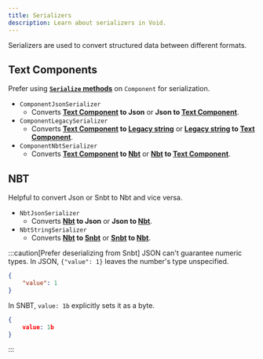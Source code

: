 ```yaml
---
title: Serializers
description: Learn about serializers in Void.
---
```


Serializers are used to convert structured data between different formats. 

## Text Components
Prefer using [**`Serialize` methods**](/docs/developing-plugins/text-formatting/#converting-components) on `Component` for serialization.
- `ComponentJsonSerializer` 
  - Converts **[Text Component](/docs/developing-plugins/text-formatting) to Json** or **Json to [Text Component](/docs/developing-plugins/text-formatting)**.
- `ComponentLegacySerializer` 
  - Converts **[Text Component](/docs/developing-plugins/text-formatting) to [Legacy string](/docs/developing-plugins/text-formatting#formatting-codes)** or **[Legacy string](/docs/developing-plugins/text-formatting#formatting-codes) to [Text Component](/docs/developing-plugins/text-formatting)**.
- `ComponentNbtSerializer` 
  - Converts **[Text Component](/docs/developing-plugins/text-formatting) to [Nbt](/docs/developing-plugins/nbt)** or **[Nbt](/docs/developing-plugins/nbt) to [Text Component](/docs/developing-plugins/text-formatting)**.

## NBT
Helpful to convert Json or Snbt to Nbt and vice versa.  
- `NbtJsonSerializer` 
  - Converts **[Nbt](/docs/developing-plugins/nbt) to Json** or **Json to [Nbt](/docs/developing-plugins/nbt)**.
- `NbtStringSerializer`
  - Converts **[Nbt](/docs/developing-plugins/nbt) to [Snbt](/docs/developing-plugins/nbt/#snbt)** or **[Snbt](/docs/developing-plugins/nbt/#snbt) to [Nbt](/docs/developing-plugins/nbt)**.

:::caution[Prefer deserializing from Snbt]
JSON can't guarantee numeric types. In JSON, `{"value": 1}` leaves the number's type unspecified.

```json
{
    "value": 1
}
```

In SNBT, `value: 1b` explicitly sets it as a byte.

```json
{
    value: 1b
}
```
:::